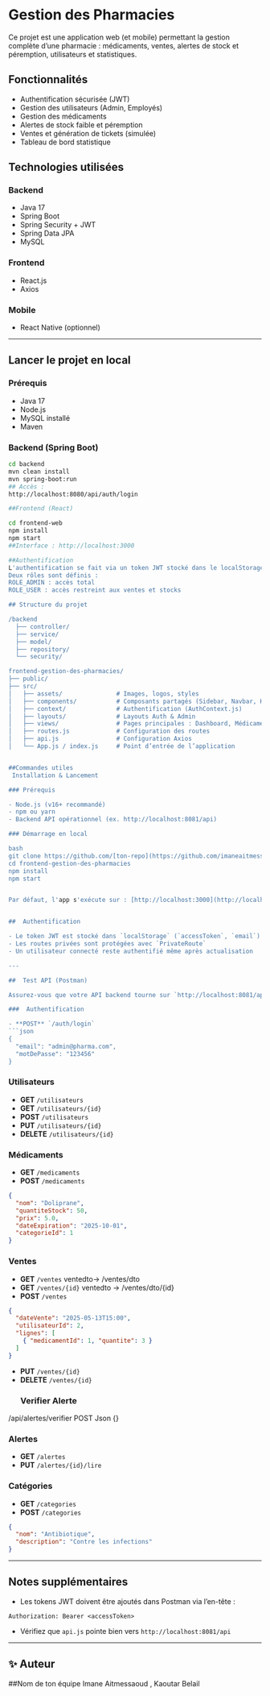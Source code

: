 #  Gestion des Pharmacies

Ce projet est une application web (et mobile) permettant la gestion complète d’une pharmacie : médicaments, ventes, alertes de stock et péremption, utilisateurs et statistiques.

##  Fonctionnalités

- Authentification sécurisée (JWT)
- Gestion des utilisateurs (Admin, Employés)
- Gestion des médicaments
- Alertes de stock faible et péremption
- Ventes et génération de tickets (simulée)
- Tableau de bord statistique

##  Technologies utilisées

### Backend
- Java 17
- Spring Boot
- Spring Security + JWT
- Spring Data JPA
- MySQL

### Frontend
- React.js
- Axios

### Mobile
- React Native (optionnel)

---

##  Lancer le projet en local

###  Prérequis
- Java 17
- Node.js
- MySQL installé
- Maven

###  Backend (Spring Boot)
```bash
cd backend
mvn clean install
mvn spring-boot:run
## Accès :
http://localhost:8080/api/auth/login

##Frontend (React)

cd frontend-web
npm install
npm start
##Interface : http://localhost:3000

##Authentification
L'authentification se fait via un token JWT stocké dans le localStorage.
Deux rôles sont définis :
ROLE_ADMIN : accès total
ROLE_USER : accès restreint aux ventes et stocks

## Structure du projet

/backend
  ├── controller/
  ├── service/
  ├── model/
  ├── repository/
  └── security/

frontend-gestion-des-pharmacies/
├── public/
├── src/
│   ├── assets/               # Images, logos, styles
│   ├── components/           # Composants partagés (Sidebar, Navbar, Header...)
│   ├── context/              # Authentification (AuthContext.js)
│   ├── layouts/              # Layouts Auth & Admin
│   ├── views/                # Pages principales : Dashboard, Médicaments, Ventes...
│   ├── routes.js             # Configuration des routes
│   ├── api.js                # Configuration Axios
│   └── App.js / index.js     # Point d’entrée de l’application


##Commandes utiles
 Installation & Lancement

### Prérequis

- Node.js (v16+ recommandé)
- npm ou yarn
- Backend API opérationnel (ex. http://localhost:8081/api)

### Démarrage en local

bash
git clone https://github.com/[ton-repo](https://github.com/imaneaitmessaoud/gestiondespharmacies-backend)/frontend-gestion-des-pharmacies.git
cd frontend-gestion-des-pharmacies
npm install
npm start


Par défaut, l'app s'exécute sur : [http://localhost:3000](http://localhost:3000)


##  Authentification

- Le token JWT est stocké dans `localStorage` (`accessToken`, `email`)
- Les routes privées sont protégées avec `PrivateRoute`
- Un utilisateur connecté reste authentifié même après actualisation

---

##  Test API (Postman)

Assurez-vous que votre API backend tourne sur `http://localhost:8081/api`. Voici quelques requêtes types pour tester chaque ressource dans Postman :

###  Authentification

- **POST** `/auth/login`
```json
{
  "email": "admin@pharma.com",
  "motDePasse": "123456"
}
```

###  Utilisateurs

- **GET** `/utilisateurs`
- **GET** `/utilisateurs/{id}`
- **POST** `/utilisateurs`
- **PUT** `/utilisateurs/{id}`
- **DELETE** `/utilisateurs/{id}`

###  Médicaments

- **GET** `/medicaments`
- **POST** `/medicaments`
```json
{
  "nom": "Doliprane",
  "quantiteStock": 50,
  "prix": 5.0,
  "dateExpiration": "2025-10-01",
  "categorieId": 1
}
```

###  Ventes

- **GET** `/ventes`  ventedto-> /ventes/dto   
- **GET** `/ventes/{id}`  ventedto -> /ventes/dto/{id}
- **POST** `/ventes`
```json
{
  "dateVente": "2025-05-13T15:00",
  "utilisateurId": 2,
  "lignes": [
    { "medicamentId": 1, "quantite": 3 }
  ]
}
```
- **PUT** `/ventes/{id}`
- **DELETE** `/ventes/{id}`
  ###  Verifier Alerte
/api/alertes/verifier 
POST 
Json {}
  
###  Alertes

- **GET** `/alertes`
- **PUT** `/alertes/{id}/lire`

###  Catégories

- **GET** `/categories`
- **POST** `/categories`
```json
{
  "nom": "Antibiotique",
  "description": "Contre les infections"
}
```

---

##  Notes supplémentaires

- Les tokens JWT doivent être ajoutés dans Postman via l’en-tête :
```
Authorization: Bearer <accessToken>
```
- Vérifiez que `api.js` pointe bien vers `http://localhost:8081/api`

---

## ✨ Auteur
##Nom de ton équipe
Imane Aitmessaoud , Kaoutar Belail



